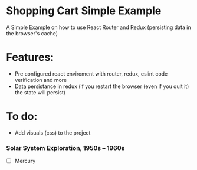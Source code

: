 # Shopping Cart Simple Example
A Simple Example on how to use React Router and Redux (persisting data in the browser's cache)

# Features:
 * Pre configured react enviroment with router, redux, eslint code verification and more
 * Data persistance in redux (if you restart the browser (even if you quit it) the state will persist)
# To do:
  * Add visuals (css) to the project
### Solar System Exploration, 1950s – 1960s

- [ ] Mercury
